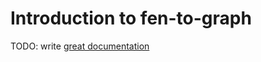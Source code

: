 # Introduction to fen-to-graph

TODO: write [great documentation](http://jacobian.org/writing/what-to-write/)
